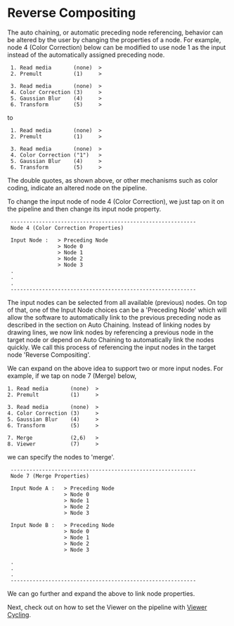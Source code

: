  # Reverse Compositing

 The auto chaining, or automatic preceding node referencing, behavior can be altered by the user by changing the properties of a node. For example, node 4 (Color Correction) below can be modified to use node 1 as the input instead of the automatically assigned preceding node.
 
     1. Read media       (none)  >
     2. Premult          (1)     >
 
     3. Read media       (none)  >
     4. Color Correction (3)     >
     5. Gaussian Blur    (4)     >
     6. Transform        (5)     >
 
 to
 
     1. Read media       (none)  >
     2. Premult          (1)     >
 
     3. Read media       (none)  >
     4. Color Correction ("1")   >
     5. Gaussian Blur    (4)     >
     6. Transform        (5)     >

The double quotes, as shown above, or other mechanisms such as color coding, indicate an altered node on the pipeline.
 
 To change the input node of node 4 (Color Correction), we just tap on it on the pipeline and then change its input node property.
 
     -----------------------------------------------------------
     Node 4 (Color Correction Properties)
 
     Input Node :   > Preceding Node
                    > Node 0
                    > Node 1
                    > Node 2
                    > Node 3
     .
     .
     .
     -----------------------------------------------------------

The input nodes can be selected from all available (previous) nodes. On top of that, one of the Input Node choices can be a 'Preceding Node' which will allow the software to automatically link to the previous preceding node as described in the section on Auto Chaining. Instead of linking nodes by drawing lines, we now link nodes by referencing a previous node in the target node or depend on Auto Chaining to automatically link the nodes quickly. We call this process of referencing the input nodes in the target node 'Reverse Compositing'.

We can expand on the above idea to support two or more input nodes. For example, if we tap on node 7 (Merge) below,
  
    1. Read media       (none)  >
    2. Premult          (1)     >
 
    3. Read media       (none)  >
    4. Color Correction (3)     >
    5. Gaussian Blur    (4)     >
    6. Transform        (5)     >
  
    7. Merge            (2,6)   >
    8. Viewer           (7)     >
  
we can specify the nodes to 'merge'.

     -----------------------------------------------------------
     Node 7 (Merge Properties)
 
     Input Node A :   > Preceding Node
                      > Node 0
                      > Node 1
                      > Node 2
                      > Node 3
                      
     Input Node B :   > Preceding Node
                      > Node 0
                      > Node 1
                      > Node 2
                      > Node 3
                      
     .
     .
     .
     -----------------------------------------------------------
 
We can go further and expand the above to link node properties.

Next, check out on how to set the Viewer on the pipeline with [Viewer Cycling](ViewerCycling.md).


 
